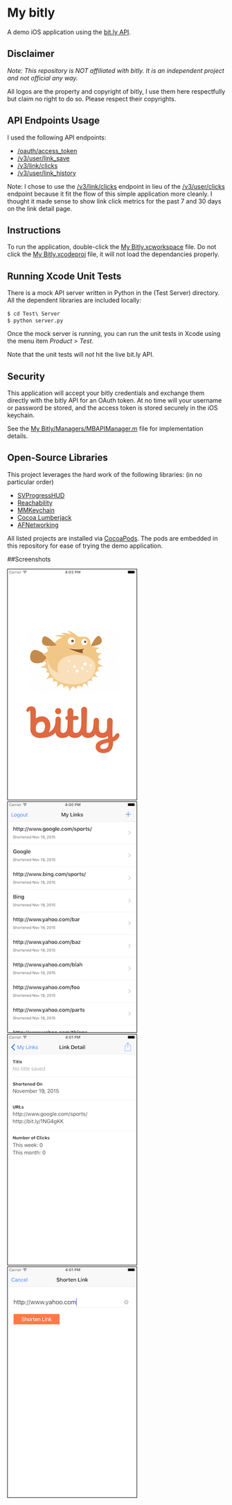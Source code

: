 # My bitly
A demo iOS application using the [bit.ly API](dev.bitly.com).

## Disclaimer

*Note: This repository is NOT affiliated with bitly. It is an independent project and not official any way.*

All logos are the property and copyright of bitly, I use them here respectfully but claim no right to do so. Please respect their copyrights.

## API Endpoints Usage

I used the following API endpoints:

* [/oauth/access_token](http://dev.bitly.com/authentication.html#basicauth)
* [/v3/user/link_save](http://dev.bitly.com/links.html#v3_user_link_save)
* [/v3/link/clicks](http://dev.bitly.com/link_metrics.html#v3_link_clicks)
* [/v3/user/link_history](http://dev.bitly.com/user_info.html#v3_user_link_history)

Note: I chose to use the [/v3/link/clicks](http://dev.bitly.com/link_metrics.html#v3_link_clicks) endpoint in lieu of the [/v3/user/clicks](http://dev.bitly.com/user_metrics.html#v3_user_clicks) endpoint because it fit the flow of this simple application more cleanly. I thought it made sense to show link click metrics for the past 7 and 30 days on the link detail page.



## Instructions

To run the application, double-click the [My Bitly.xcworkspace](My%20Bitly.xcworkspace) file. Do not click the [My Bitly.xcodeproj](My%20Bitly.xcodeproj) file, it will not load the dependancies properly.

## Running Xcode Unit Tests

There is a mock API server written in Python in the (Test Server) directory. All the dependent libraries are included locally:
```
$ cd Test\ Server
$ python server.py
```
Once the mock server is running, you can run the unit tests in Xcode using the menu item *Product > Test*. 

Note that the unit tests will *not* hit the live bit.ly API.

## Security

This application will accept your bitly credentials and exchange them directly with the bitly API for an OAuth token. At no time will your username or password be stored, and the access token is stored securely in the iOS keychain.

See the [My Bitly/Managers/MBAPIManager.m](My%20Bitly/Managers/MBAPIManager.m) file for implementation details.


## Open-Source Libraries

This project leverages the hard work of the following libraries: (in no particular order)

* [SVProgressHUD](https://github.com/TransitApp/SVProgressHUD)
* [Reachability](https://github.com/tonymillion/Reachability)
* [MMKeychain](https://github.com/greenisus/MMKeychain)
* [Cocoa Lumberjack](https://github.com/CocoaLumberjack/CocoaLumberjack)
* [AFNetworking](https://github.com/AFNetworking/AFNetworking)

All listed projects are installed via [CocoaPods](http://www.cocoapods.org). The pods are embedded in this repository for ease of trying the demo application.


##Screenshots

![ScreenShot](https://raw.githubusercontent.com/greencoder/mybitly/master/Docs/splash.png)
![ScreenShot](https://raw.githubusercontent.com/greencoder/mybitly/master/Docs/list.png)
![ScreenShot](https://raw.githubusercontent.com/greencoder/mybitly/master/Docs/details.png)
![ScreenShot](https://raw.githubusercontent.com/greencoder/mybitly/master/Docs/save.png)

